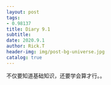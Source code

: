 ```yaml
---
layout: post
tags: 
- 0.98137
title: Diary 9.1
subtitle: 
date: 2020.9.1
author: Rick.T
header-img: img/post-bg-universe.jpg
catalog: true
---
```


不仅要知道基础知识，还要学会算才行。。
